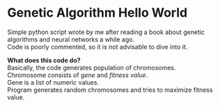 # Genetic Algorithm Hello World

Simple python script wrote by me after reading a book about genetic algorithms and neural networks a while ago.  
Code is poorly commented, so it is not advisable to dive into it.  

**What does this code do?**  
Basically, the code generates population of chromosomes.  
Chromosome consists of *gene* and *fitness value*.  
Gene is a list of numeric values.  
Program generates random chromosomes and tries to maximize fitness value.  

